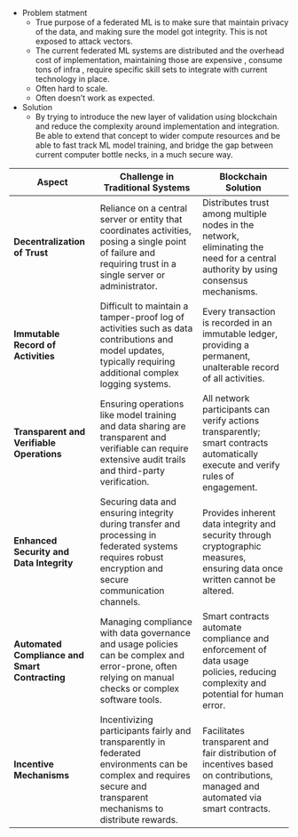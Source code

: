 - Problem statment 
    - True purpose of  a federated ML is to make sure that maintain privacy of the data, and making sure the model got integrity.  This is not exposed to attack vectors.
    - The current federated ML systems are distributed and the overhead cost of implementation, maintaining those are expensive , consume tons  of infra , require specific skill sets to integrate with current technology in place. 
    - Often hard to scale.
    - Often doesn’t work as expected. 
- Solution
    - By trying to introduce the new layer of validation using blockchain and reduce the complexity around implementation and integration. Be able to extend that concept to wider compute resources and be able to fast track ML model training, and bridge the gap between current computer bottle necks, in a much secure way. 


| Aspect                         | Challenge in Traditional Systems                                                                                                                                              | Blockchain Solution                                                                                                             |
|--------------------------------|--------------------------------------------------------------------------------------------------------------------------------------------------------------------------------|---------------------------------------------------------------------------------------------------------------------------------|
| **Decentralization of Trust**  | Reliance on a central server or entity that coordinates activities, posing a single point of failure and requiring trust in a single server or administrator.                     | Distributes trust among multiple nodes in the network, eliminating the need for a central authority by using consensus mechanisms. |
| **Immutable Record of Activities** | Difficult to maintain a tamper-proof log of activities such as data contributions and model updates, typically requiring additional complex logging systems.                      | Every transaction is recorded in an immutable ledger, providing a permanent, unalterable record of all activities.                |
| **Transparent and Verifiable Operations** | Ensuring operations like model training and data sharing are transparent and verifiable can require extensive audit trails and third-party verification.                            | All network participants can verify actions transparently; smart contracts automatically execute and verify rules of engagement.  |
| **Enhanced Security and Data Integrity** | Securing data and ensuring integrity during transfer and processing in federated systems requires robust encryption and secure communication channels.                             | Provides inherent data integrity and security through cryptographic measures, ensuring data once written cannot be altered.       |
| **Automated Compliance and Smart Contracting** | Managing compliance with data governance and usage policies can be complex and error-prone, often relying on manual checks or complex software tools.                               | Smart contracts automate compliance and enforcement of data usage policies, reducing complexity and potential for human error.    |
| **Incentive Mechanisms**       | Incentivizing participants fairly and transparently in federated environments can be complex and requires secure and transparent mechanisms to distribute rewards.               | Facilitates transparent and fair distribution of incentives based on contributions, managed and automated via smart contracts.    |

